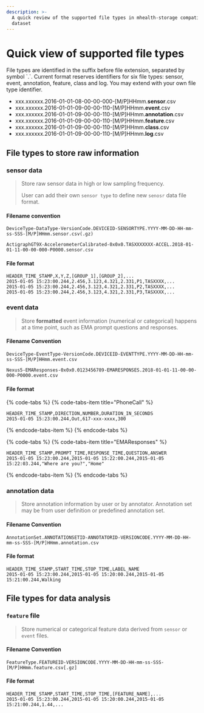 ```yaml
---
description: >-
  A quick review of the supported file types in mhealth-storage compatible
  dataset
---
```


# Quick view of supported file types

File types are identified in the suffix before file extension, separated by symbol \`.\`. Current format reserves identifiers for six file types: sensor, event, annotation, feature, class and log. You may extend with your own file type identifier.

* xxx.xxxxxx.2016-01-01-08-00-00-000-\[M/P\]HHmm.**sensor**.csv
* xxx.xxxxxx.2016-01-01-09-00-00-110-\[M/P\]HHmm.**event**.csv
* xxx.xxxxxx.2016-01-01-09-00-00-110-\[M/P\]HHmm.**annotation**.csv
* xxx.xxxxxx.2016-01-01-09-00-00-110-\[M/P\]HHmm.**feature**.csv
* xxx.xxxxxx.2016-01-01-09-00-00-110-\[M/P\]HHmm.**class**.csv
* xxx.xxxxxx.2016-01-01-09-00-00-110-\[M/P\]HHmm.**log**.csv

## File types to store raw information

### sensor data

> Store raw sensor data in high or low sampling frequency.
>
> User can add their own `sensor type` to define new `senosr` data file format.

#### Filename convention

```text
DeviceType-DataType-VersionCode.DEVICEID-SENSORTYPE.YYYY-MM-DD-HH-mm-ss-SSS-[M/P]HHmm.sensor.csv(.gz)
```

```text
ActigraphGT9X-AccelerometerCalibrated-0x0x0.TASXXXXXXX-ACCEL.2018-01-01-11-00-00-000-P0000.sensor.csv
```

#### File format

```text
HEADER_TIME_STAMP,X,Y,Z,[GROUP_1],[GROUP_2],...
2015-01-05 15:23:00.244,2.456,3.123,4.321,2.331,P1,TASXXXX,...
2015-01-05 15:23:00.244,2.456,3.123,4.321,2.331,P2,TASXXXX,...
2015-01-05 15:23:00.244,2.456,3.123,4.321,2.331,P3,TASXXXX,...
```

### event data

> Store **formatted** event information \(numerical or categorical\) happens at a time point, such as EMA prompt questions and responses.

#### Filename Convention

```text
DeviceType-EventType-VersionCode.DEVICEID-EVENTTYPE.YYYY-MM-DD-HH-mm-ss-SSS-[M/P]HHmm.event.csv
```

```text
Nexus5-EMAResponses-0x0x0.0123456789-EMARESPONSES.2018-01-01-11-00-00-000-P0000.event.csv
```

#### File format

{% code-tabs %}
{% code-tabs-item title="PhoneCall" %}
```text
HEADER_TIME_STAMP,DIRECTION,NUMBER,DURATION_IN_SECONDS
2015-01-05 15:23:00.244,Out,617-xxx-xxxx,300
```
{% endcode-tabs-item %}
{% endcode-tabs %}

{% code-tabs %}
{% code-tabs-item title="EMAResponses" %}
```text
HEADER_TIME_STAMP,PROMPT_TIME,RESPONSE_TIME,QUESTION,ANSWER
2015-01-05 15:23:00.244,2015-01-05 15:22:00.244,2015-01-05 15:22:03.244,"Where are you?","Home"
```
{% endcode-tabs-item %}
{% endcode-tabs %}

### annotation data

> Store annotation information by user or by annotator. Annotation set may be from user definition or predefined annotation set.

#### Filename Convention

```text
AnnotationSet.ANNOTATIONSETID-ANNOTATORID-VERSIONCODE.YYYY-MM-DD-HH-mm-ss-SSS-[M/P]HHmm.annotation.csv
```

#### File format

```text
HEADER_TIME_STAMP,START_TIME,STOP_TIME,LABEL_NAME
2015-01-05 15:23:00.244,2015-01-05 15:20:00.244,2015-01-05 15:21:00.244,Walking
```

## File types for data analysis

### `feature` file

> Store numerical or categorical feature data derived from `sensor` or `event` files.

#### Filename Convention

```text
FeatureType.FEATUREID-VERSIONCODE.YYYY-MM-DD-HH-mm-ss-SSS-[M/P]HHmm.feature.csv[.gz]
```

#### File format

```text
HEADER_TIME_STAMP,START_TIME,STOP_TIME,[FEATURE_NAME],...
2015-01-05 15:23:00.244,2015-01-05 15:20:00.244,2015-01-05 15:21:00.244,1.44,...
```

